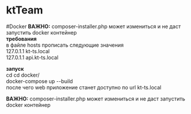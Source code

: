 # ktTeam

#Docker
**ВАЖНО:** composer-installer.php может измениться и не даст запустить docker контейнер <br>
**требования**
<br>
в файле hosts прописать следующие значения
<br>
127.0.1.1   kt-ts.local
<br>
127.0.1.1   api.kt-ts.local

**запуск**
<br>
cd cd docker/
<br>
docker-compose up --build
<br>
после чего web приложение станет доступно по url kt-ts.local

**ВАЖНО:** composer-installer.php может измениться и не даст запустить docker контейнер
